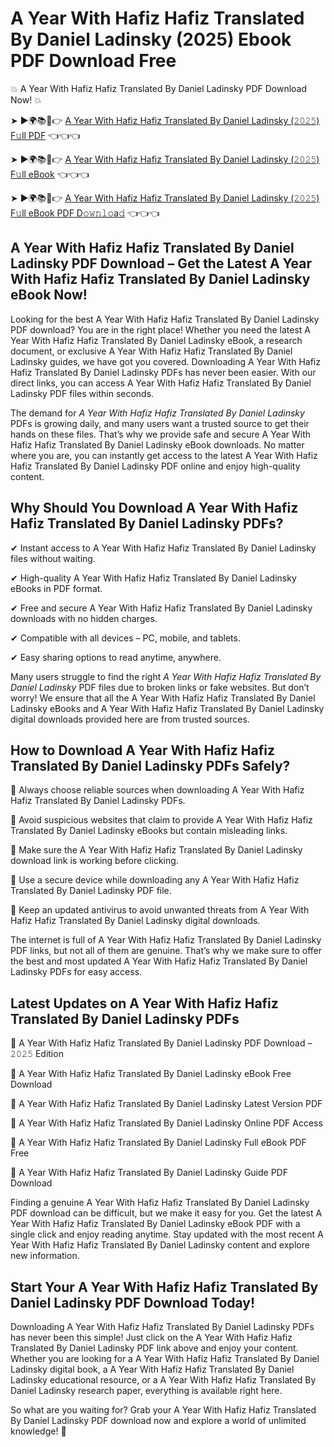 # A Year With Hafiz Hafiz Translated By Daniel Ladinsky (2025) Ebook PDF Download Free

💥 A Year With Hafiz Hafiz Translated By Daniel Ladinsky PDF Download Now! 💥

➤ ►🌍📚📱👉 [A Year With Hafiz Hafiz Translated By Daniel Ladinsky (𝟸𝟶𝟸𝟻) F𝚞ll PDF](https://getpdf.xyz/a-year-with-hafiz-hafiz-translated-by-daniel-ladinsky) 👈👈👈


➤ ►🌍📚📱👉 [A Year With Hafiz Hafiz Translated By Daniel Ladinsky (𝟸𝟶𝟸𝟻) F𝚞ll eBook](https://getpdf.xyz/a-year-with-hafiz-hafiz-translated-by-daniel-ladinsky) 👈👈👈


➤ ►🌍📚📱👉 [A Year With Hafiz Hafiz Translated By Daniel Ladinsky (𝟸𝟶𝟸𝟻) F𝚞ll eBook PDF D𝚘𝚠𝚗𝚕𝚘a𝚍](https://getpdf.xyz/a-year-with-hafiz-hafiz-translated-by-daniel-ladinsky) 👈👈👈


## A Year With Hafiz Hafiz Translated By Daniel Ladinsky PDF Download – Get the Latest A Year With Hafiz Hafiz Translated By Daniel Ladinsky eBook Now!

Looking for the best A Year With Hafiz Hafiz Translated By Daniel Ladinsky PDF download? You are in the right place! Whether you need the latest A Year With Hafiz Hafiz Translated By Daniel Ladinsky eBook, a research document, or exclusive A Year With Hafiz Hafiz Translated By Daniel Ladinsky guides, we have got you covered. Downloading A Year With Hafiz Hafiz Translated By Daniel Ladinsky PDFs has never been easier. With our direct links, you can access A Year With Hafiz Hafiz Translated By Daniel Ladinsky PDF files within seconds.

The demand for *A Year With Hafiz Hafiz Translated By Daniel Ladinsky* PDFs is growing daily, and many users want a trusted source to get their hands on these files. That’s why we provide safe and secure A Year With Hafiz Hafiz Translated By Daniel Ladinsky eBook downloads. No matter where you are, you can instantly get access to the latest A Year With Hafiz Hafiz Translated By Daniel Ladinsky PDF online and enjoy high-quality content.

## Why Should You Download A Year With Hafiz Hafiz Translated By Daniel Ladinsky PDFs?

✔ Instant access to A Year With Hafiz Hafiz Translated By Daniel Ladinsky files without waiting.

✔ High-quality A Year With Hafiz Hafiz Translated By Daniel Ladinsky eBooks in PDF format.

✔ Free and secure A Year With Hafiz Hafiz Translated By Daniel Ladinsky downloads with no hidden charges.

✔ Compatible with all devices – PC, mobile, and tablets.

✔ Easy sharing options to read anytime, anywhere.

Many users struggle to find the right *A Year With Hafiz Hafiz Translated By Daniel Ladinsky* PDF files due to broken links or fake websites. But don’t worry! We ensure that all the A Year With Hafiz Hafiz Translated By Daniel Ladinsky eBooks and A Year With Hafiz Hafiz Translated By Daniel Ladinsky digital downloads provided here are from trusted sources.

## How to Download A Year With Hafiz Hafiz Translated By Daniel Ladinsky PDFs Safely?

📌 Always choose reliable sources when downloading A Year With Hafiz Hafiz Translated By Daniel Ladinsky PDFs.

📌 Avoid suspicious websites that claim to provide A Year With Hafiz Hafiz Translated By Daniel Ladinsky eBooks but contain misleading links.

📌 Make sure the A Year With Hafiz Hafiz Translated By Daniel Ladinsky download link is working before clicking.

📌 Use a secure device while downloading any A Year With Hafiz Hafiz Translated By Daniel Ladinsky PDF file.

📌 Keep an updated antivirus to avoid unwanted threats from A Year With Hafiz Hafiz Translated By Daniel Ladinsky digital downloads.

The internet is full of A Year With Hafiz Hafiz Translated By Daniel Ladinsky PDF links, but not all of them are genuine. That’s why we make sure to offer the best and most updated A Year With Hafiz Hafiz Translated By Daniel Ladinsky PDFs for easy access.

## Latest Updates on A Year With Hafiz Hafiz Translated By Daniel Ladinsky PDFs

🔹 A Year With Hafiz Hafiz Translated By Daniel Ladinsky PDF Download – 𝟸𝟶𝟸𝟻 Edition

🔹 A Year With Hafiz Hafiz Translated By Daniel Ladinsky eBook Free Download

🔹 A Year With Hafiz Hafiz Translated By Daniel Ladinsky Latest Version PDF

🔹 A Year With Hafiz Hafiz Translated By Daniel Ladinsky Online PDF Access

🔹 A Year With Hafiz Hafiz Translated By Daniel Ladinsky Full eBook PDF Free

🔹 A Year With Hafiz Hafiz Translated By Daniel Ladinsky Guide PDF Download

Finding a genuine A Year With Hafiz Hafiz Translated By Daniel Ladinsky PDF download can be difficult, but we make it easy for you. Get the latest A Year With Hafiz Hafiz Translated By Daniel Ladinsky eBook PDF with a single click and enjoy reading anytime. Stay updated with the most recent A Year With Hafiz Hafiz Translated By Daniel Ladinsky content and explore new information.

## Start Your A Year With Hafiz Hafiz Translated By Daniel Ladinsky PDF Download Today!

Downloading A Year With Hafiz Hafiz Translated By Daniel Ladinsky PDFs has never been this simple! Just click on the A Year With Hafiz Hafiz Translated By Daniel Ladinsky PDF link above and enjoy your content. Whether you are looking for a A Year With Hafiz Hafiz Translated By Daniel Ladinsky digital book, a A Year With Hafiz Hafiz Translated By Daniel Ladinsky educational resource, or a A Year With Hafiz Hafiz Translated By Daniel Ladinsky research paper, everything is available right here.

So what are you waiting for? Grab your A Year With Hafiz Hafiz Translated By Daniel Ladinsky PDF download now and explore a world of unlimited knowledge! 🚀